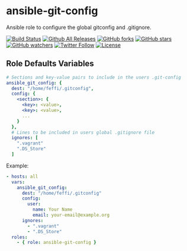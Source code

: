 # ansible-git-config
Ansible role to configure the global gitconfig and .gitignore.

[![Build Status](https://img.shields.io/travis/feffi/ansible-git-config.svg)](https://travis-ci.org/feffi/ansible-git-config) [![Github All Releases](https://img.shields.io/github/downloads/feffi/ansible-git-config/total.svg)](https://github.com/feffi/ansible-git-config) [![GitHub forks](https://img.shields.io/github/forks/feffi/ansible-git-config.svg?style=social&label=Fork)](https://github.com/feffi/ansible-git-config) [![GitHub stars](https://img.shields.io/github/stars/feffi/ansible-git-config.svg?style=social&label=Star)](https://github.com/feffi/ansible-git-config) [![GitHub watchers](https://img.shields.io/github/watchers/feffi/ansible-git-config.svg?style=social&label=Watch)](https://github.com/feffi/ansible-git-config) [![Twitter Follow](https://img.shields.io/twitter/follow/feffi1.svg?style=social&label=Follow)](https://twitter.com/feffi1) [![License](http://img.shields.io/:license-mit-blue.svg)](https://github.com/feffi/ansible-git-config/blob/master/LICENSE)

## Role Defaults Variables

```yaml
# Sections and key-value pairs to include in the users .git-config
ansible_git_config: {
  dest: "/home/feffi/.gitconfig",
  config: {
    <section>: {
      <key>: <value>,
      <key>: <value>,
      ...
    }
  },
  # Lines to be included in users global .gitignore file
  ignores: [
    ".vagrant"
    ".DS_Store"
  ]
```

Example:

```yaml
- hosts: all
  vars:
    ansible_git_config:
      dest: "/home/feffi/.gitconfig"
      config:
        user:
          name: Your Name
          email: your-email@example.org
      ignores:
        - ".vagrant"
        - ".DS_Store"
  roles:
    - { role: ansible-git-config }
```
